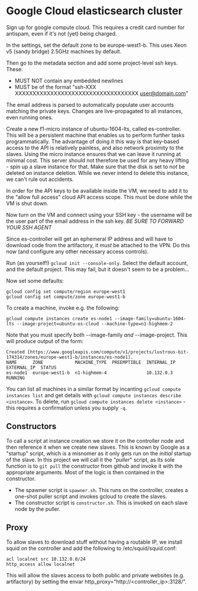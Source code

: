 Google Cloud elasticsearch cluster
===================================

Sign up for google compute cloud. This requires a credit card number for antispam, even if it's not (yet) being charged.

In the settings, set the default zone to be europe-west1-b. This uses Xeon v5 (sandy bridge) 2.5GHz machines by default.

Then go to the metadata section and add some project-level ssh keys. These:

- MUST NOT contain any embedded newlines
- MUST be of the format "ssh-XXX XXXXXXXXXXXXXXXXXXXXXXXXXXXXXXXXXXX user@domain.com"

The email address is parsed to automatically populate user accounts matching the private keys. Changes are live-propagated to all instances, even running ones.

Create a new f1-micro instance of ubuntu-1604-lts, called es-controller. This will be a persistent machine that enables us to perform further tasks programmatically. The advantage of doing it this way is that key-based access to the API is relatively painless, and also network proximity to the slaves. Using the micro instance ensures that we can leave it running at minimal cost. This server should not therefore be used for any heavy lifting - spin up a slave instance for that.
Make sure that the disk is set to *not* be deleted on instance deletion. While we never intend to delete this instance, we can't rule out accidents.

In order for the API keys to be available inside the VM, we need to add it to the "allow full access" cloud API access scope. This must be done while the VM is shut down.

Now turn on the VM and connect using your SSH key - the username will be the user part of the email address in the ssh key. *BE SURE TO FORWARD YOUR SSH AGENT*

Since es-controller will get an ephemeral IP address and will have to download code from the artifactory, it *must* be attached to the VPN. Do this now (and configure any other necessary access controls).

Run (as yourself!) `gcloud init --console-only`. Select the default account, and the default project. This may fail, but it doesn't seem to be a problem...

Now set some defaults:

```
gcloud config set compute/region europe-west1
gcloud config set compute/zone europe-west1-b
```

To create a machine, invoke e.g. the following:

```
gcloud compute instances create es-node1 --image-family=ubuntu-1604-lts --image-project=ubuntu-os-cloud --machine-type=n1-highmem-2
```

Note that you must specify both --image-family *and* --image-project. This will produce output of the form:

```
Created [https://www.googleapis.com/compute/v1/projects/lustrous-bit-174314/zones/europe-west1-b/instances/es-node1].
NAME      ZONE            MACHINE_TYPE  PREEMPTIBLE  INTERNAL_IP  EXTERNAL_IP  STATUS
es-node1  europe-west1-b  n1-highmem-4               10.132.0.3                RUNNING
```

You can list all machines in a similar format by incanting `gcloud compute instances list` and get details with `gcloud compute instances describe <instance>`.
To delete, run `gcloud compute instances delete <instance>` - this requires a confirmation unless you supply `-q`.


Constructors
------------

To call a script at instance creation we store it on the controller node and then reference it when we create new slaves.
This is known by Google as a "startup" script, which is a misnomer as it only gets run on the *initial* startup of the slave.
In this project we will call it the "*puller*" script, as its sole function is to `git pull` the constructor from github and
invoke it with the appropriate arguments. Most of the logic is then contained in the constructor.

- The spawner script is `spawner.sh`. This runs on the controller, creates a one-shot puller script and invokes gcloud to create the slaves.
- The constructor script is `constructor.sh`. This is invoked on each slave node by the puller.


Proxy
-----

To allow slaves to download stuff without having a routable IP, we install squid on the controller and add the following to /etc/squid/squid.conf:

```
acl localnet src 10.132.0.0/24
http_access allow localnet
```

This will allow the slaves access to both public and private websites (e.g. artifactory) by setting the envar http_proxy="http://<controller_ip>:3128/".
